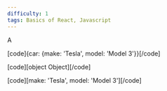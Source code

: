 ```yaml
---
difficulty: 1
tags: Basics of React, Javascript
---
```


A


[code]{car: {make: 'Tesla', model: 'Model 3'}}[/code]


[code][object Object][/code]


[code][make: 'Tesla', model: 'Model 3'][/code]

